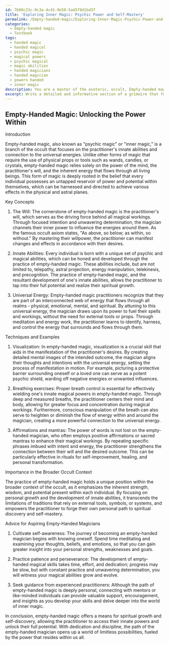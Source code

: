 ```yaml
---
id: 7b08c23c-9c3a-4c41-9e58-5a4579d1bd37
title: 'Exploring Inner Magic: Psychic Power and Self-Mastery'
permalink: /Empty-handed-magic/Exploring-Inner-Magic-Psychic-Power-and-Self-Mastery/
categories:
  - Empty-handed magic
  - Textbook
tags:
  - handed magic
  - handed magical
  - psychic magic
  - magical powers
  - psychic magical
  - magic abilities
  - handed magicians
  - handed magician
  - powers handed
  - inner magic
description: You are a master of the esoteric, occult, Empty-handed magic and education, you have written many textbooks on the subject in ways that provide students with rich and deep understanding of the subject. You are being asked to write textbook-like sections on a topic and you do it with full context, explainability, and reliability in accuracy to the true facts of the topic at hand, in a textbook style that a student would easily be able to learn from, in a rich, engaging, and contextual way. Always include relevant context (such as formulas and history), related concepts, and in a way that someone can gain deep insights from.
excerpt: Write a detailed and informative section of a grimoire that focuses on Empty-handed magic. This section should be ideal for students seeking to deepen their understanding of this branch of occult practice. Please include key concepts, techniques, and examples of how practitioners harness their innate abilities while using no physical props or tools. Also, discuss the importance of this type of magic in the broader occult context and provide advice for aspiring magicians on developing and refining their empty-handed magical skills.
---
```


## Empty-Handed Magic: Unlocking the Power Within

Introduction

Empty-handed magic, also known as "psychic magic" or "inner magic," is a branch of the occult that focuses on the practitioner's innate abilities and connection to the universal energies. Unlike other forms of magic that require the use of physical props or tools such as wands, candles, or crystals, empty-handed magic relies solely on the power of the mind, the practitioner's will, and the inherent energy that flows through all living beings. This form of magic is deeply rooted in the belief that every individual possesses an untapped reservoir of power and potential within themselves, which can be harnessed and directed to achieve various effects in the physical and astral planes.

Key Concepts

1. The Will: The cornerstone of empty-handed magic is the practitioner's will, which serves as the driving force behind all magical workings. Through focused intention and unwavering determination, the magician channels their inner power to influence the energies around them. As the famous occult axiom states, "As above, so below; as within, so without." By mastering their willpower, the practitioner can manifest changes and effects in accordance with their desires.

2. Innate Abilities: Every individual is born with a unique set of psychic and magical abilities, which can be honed and developed through the practice of empty-handed magic. These abilities include, but are not limited to, telepathy, astral projection, energy manipulation, telekinesis, and precognition. The practice of empty-handed magic, and the resultant development of one's innate abilities, allows the practitioner to tap into their full potential and realize their spiritual growth.

3. Universal Energy: Empty-handed magic practitioners recognize that they are part of an interconnected web of energy that flows through all realms - physical, emotional, mental, and spiritual. By attuning to this universal energy, the magician draws upon its power to fuel their spells and workings, without the need for external tools or props. Through meditation and energy work, the practitioner learns to identify, harness, and control the energy that surrounds and flows through them.

Techniques and Examples

1. Visualization: In empty-handed magic, visualization is a crucial skill that aids in the manifestation of the practitioner's desires. By creating detailed mental images of the intended outcome, the magician aligns their thoughts and intentions with the universal energy, setting the process of manifestation in motion. For example, picturing a protective barrier surrounding oneself or a loved one can serve as a potent psychic shield, warding off negative energies or unwanted influences.

2. Breathing exercises: Proper breath control is essential for effectively wielding one's innate magical powers in empty-handed magic. Through deep and measured breaths, the practitioner centers their mind and body, allowing for greater focus and concentration during magical workings. Furthermore, conscious manipulation of the breath can also serve to heighten or diminish the flow of energy within and around the magician, creating a more powerful connection to the universal energy.

3. Affirmations and mantras: The power of words is not lost on the empty-handed magician, who often employs positive affirmations or sacred mantras to enhance their magical workings. By repeating specific phrases imbued with intent and energy, the practitioner strengthens the connection between their will and the desired outcome. This can be particularly effective in rituals for self-improvement, healing, and personal transformation.

Importance in the Broader Occult Context

The practice of empty-handed magic holds a unique position within the broader context of the occult, as it emphasizes the inherent strength, wisdom, and potential present within each individual. By focusing on personal growth and the development of innate abilities, it transcends the limitations of traditions that rely on external tools, symbols, or systems, and empowers the practitioner to forge their own personal path to spiritual discovery and self-mastery.

Advice for Aspiring Empty-Handed Magicians

1. Cultivate self-awareness: The journey of becoming an empty-handed magician begins with knowing oneself. Spend time meditating and examining your thoughts, beliefs, and emotions, so that you can gain greater insight into your personal strengths, weaknesses and goals.

2. Practice patience and perseverance: The development of empty-handed magical skills takes time, effort, and dedication; progress may be slow, but with constant practice and unwavering determination, you will witness your magical abilities grow and evolve.

3. Seek guidance from experienced practitioners: Although the path of empty-handed magic is deeply personal, connecting with mentors or like-minded individuals can provide valuable support, encouragement, and insights as you develop your skills and delve deeper into the world of inner magic.

In conclusion, empty-handed magic offers a means for spiritual growth and self-discovery, allowing the practitioner to access their innate powers and unlock their full potential. With dedication and discipline, the path of the empty-handed magician opens up a world of limitless possibilities, fueled by the power that resides within us all.

